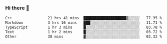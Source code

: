 ### Hi there 🌱
<!--START_SECTION:waka-->

```txt
C++                21 hrs 41 mins  ███████████████████▒░░░░░   77.35 %
Markdown           3 hrs 16 mins   ███░░░░░░░░░░░░░░░░░░░░░░   11.71 %
TypeScript         1 hr 3 mins     █░░░░░░░░░░░░░░░░░░░░░░░░   03.78 %
Text               1 hr 2 mins     █░░░░░░░░░░░░░░░░░░░░░░░░   03.72 %
Other              38 mins         ▓░░░░░░░░░░░░░░░░░░░░░░░░   02.32 %
```

<!--END_SECTION:waka-->
<!--
**Dieg0raf/Dieg0raf** is a ✨ _special_ ✨ repository because its `README.md` (this file) appears on your GitHub profile.

Here are some ideas to get you started:

- 🔭 I’m currently working on ...
- 🌱 I’m currently learning ...
- 👯 I’m looking to collaborate on ...
- 🤔 I’m looking for help with ...
- 💬 Ask me about ...
- 📫 How to reach me: ...
- 😄 Pronouns: ...
- ⚡ Fun fact: ...
-->
